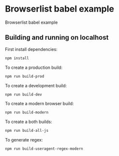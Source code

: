 # Browserlist babel example

Browserlist babel example

## Building and running on localhost

First install dependencies:

```sh
npm install
```

To create a production build:

```sh
npm run build-prod
```

To create a development build:

```sh
npm run build-dev
```
To create a modern browser build:

```sh
npm run build-modern
```
To create a both builds:

```sh
npm run build-all-js
```

To generate regex:

```sh
npm run build-useragent-regex-modern
```